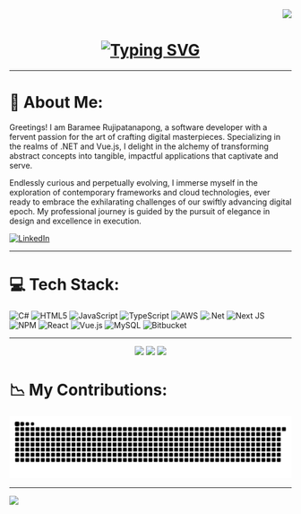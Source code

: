 <img align="right" src="https://visitor-badge.laobi.icu/badge?page_id=barameer.visitor-badge&format=true"/>
<br/>
<h1 align="center"><a href="https://git.io/typing-svg" ><img src="https://readme-typing-svg.demolab.com?font=Fira+Code&weight=700&pause=1000&color=9DBDFF&center=true&vCenter=true&width=435&lines=Hi%2C+I'm+Baramee+Rujipatanapong.;I+am+a+Software+Developer.;Crafting+efficient+applications.;Let's+innovate+together!" alt="Typing SVG" /></a></h1>

---

# 💫 About Me:

Greetings! I am Baramee Rujipatanapong, a software developer with a fervent passion for the art of crafting digital masterpieces. Specializing in the realms of .NET and Vue.js, I delight in the alchemy of transforming abstract concepts into tangible, impactful applications that captivate and serve.

Endlessly curious and perpetually evolving, I immerse myself in the exploration of contemporary frameworks and cloud technologies, ever ready to embrace the exhilarating challenges of our swiftly advancing digital epoch. My professional journey is guided by the pursuit of elegance in design and excellence in execution.

[![LinkedIn](https://img.shields.io/badge/LinkedIn-%230077B5.svg?logo=linkedin&logoColor=white)](https://linkedin.com/in/barameer)

---

# 💻 Tech Stack:

![C#](https://img.shields.io/badge/c%23-%23239120.svg?style=for-the-badge&logo=csharp&logoColor=white) ![HTML5](https://img.shields.io/badge/html5-%23E34F26.svg?style=for-the-badge&logo=html5&logoColor=white) ![JavaScript](https://img.shields.io/badge/javascript-%23323330.svg?style=for-the-badge&logo=javascript&logoColor=%23F7DF1E) ![TypeScript](https://img.shields.io/badge/typescript-%23007ACC.svg?style=for-the-badge&logo=typescript&logoColor=white) ![AWS](https://img.shields.io/badge/AWS-%23FF9900.svg?style=for-the-badge&logo=amazon-aws&logoColor=white) ![.Net](https://img.shields.io/badge/.NET-5C2D91?style=for-the-badge&logo=.net&logoColor=white) ![Next JS](https://img.shields.io/badge/Next-black?style=for-the-badge&logo=next.js&logoColor=white) ![NPM](https://img.shields.io/badge/NPM-%23CB3837.svg?style=for-the-badge&logo=npm&logoColor=white) ![React](https://img.shields.io/badge/react-%2320232a.svg?style=for-the-badge&logo=react&logoColor=%2361DAFB) ![Vue.js](https://img.shields.io/badge/vue.js-%2335495e.svg?style=for-the-badge&logo=vuedotjs&logoColor=%234FC08D) ![MySQL](https://img.shields.io/badge/mysql-4479A1.svg?style=for-the-badge&logo=mysql&logoColor=white) ![Bitbucket](https://img.shields.io/badge/bitbucket-%230047B3.svg?style=for-the-badge&logo=bitbucket&logoColor=white)

---

<div align="center">
<img src="https://github-readme-stats.vercel.app/api?username=barameer&theme=one_dark_pro&hide_border=true&include_all_commits=true&count_private=false">
<img src="https://github-readme-streak-stats.herokuapp.com/?user=barameer&theme=one_dark_pro&hide_border=true">
<img src="https://github-readme-stats.vercel.app/api/top-langs/?username=barameer&theme=one_dark_pro&hide_border=true&include_all_commits=true&count_private=false&layout=compact">
</div>

# 📉 My Contributions:

<img alt="snake eating my contributions" src="https://raw.githubusercontent.com/barameer/barameer/output/github-contribution-grid-snake-dark.svg" />

---

[![](https://visitcount.itsvg.in/api?id=barameer&icon=0&color=13)](https://visitcount.itsvg.in)
